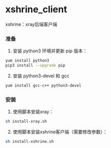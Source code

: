 # xshrine_client

xshrine：xray后端客户端

### 准备

1. 安装 python3 环境并更新 pip 版本：
```bash
yum install python3
pip3 install --upgrade pip
```

2. 安装 python3-devel 和 gcc
```bash
yum install gcc-c++ python3-devel
```

### 安装

1. 使用脚本安装xray：
```bash
sh install-xray.sh
```

2. 使用脚本安装xshrine客户端（需要修改参数）：
```bash
sh install-xshrine.sh
```
